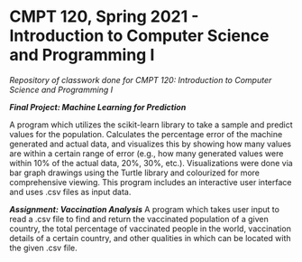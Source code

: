 # CMPT 120, Spring 2021 - Introduction to Computer Science and Programming I
_Repository of classwork done for CMPT 120: Introduction to Computer Science and Programming I_

_**Final Project: Machine Learning for Prediction**_

A program which utilizes the scikit-learn library to take a sample and predict values for the population. Calculates the percentage error of the machine generated and actual data, and visualizes this by showing how many values are within a certain range of error (e.g., how many generated values were within 10% of the actual data, 20%, 30%, etc.). Visualizations were done via bar graph drawings using the Turtle library and colourized for more comprehensive viewing. This program includes an interactive user interface and uses .csv files as input data. 

_**Assignment: Vaccination Analysis**_
A program which takes user input to read a .csv file to find and return the vaccinated population of a given country, the total percentage of vaccinated people in the world, vaccination details of a certain country, and other qualities in which can be located with the given .csv file.
